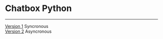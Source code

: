 # Chatbox Python
____________________

[Version 1](./version_1/) Syncronous  
[Version 2](./version_2/) Asyncronous
